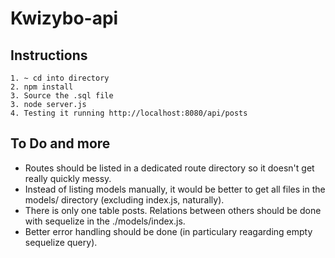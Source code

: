 # Kwizybo-api
## Instructions

    1. ~ cd into directory
    2. npm install
    3. Source the .sql file
    3. node server.js
    4. Testing it running http://localhost:8080/api/posts

## To Do and more

* Routes should be listed in a dedicated route directory so it doesn't get really quickly messy.
* Instead of listing models manually, it would be better to get all files in the models/ directory (excluding index.js, naturally).
* There is only one table posts. Relations between others should be done with sequelize in the ./models/index.js.
* Better error handling should be done (in particulary reagarding empty sequelize query).

